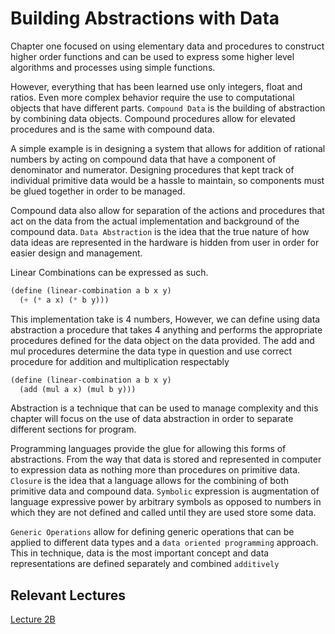 # Building Abstractions with Data

Chapter one focused on using elementary data and procedures to construct higher
order functions and can be used to express some higher level algorithms and processes
using simple functions.

However, everything that has been learned use only integers, float and ratios.
Even more complex behavior require the use to computational objects that have
different parts. `Compound Data` is the building of abstraction by combining data
objects. Compound procedures allow for elevated procedures and is the same with
compound data.

A simple example is in designing a system that allows for addition of rational numbers
by acting on compound data that have a component of denominator and numerator.
Designing procedures that kept track of individual primitive data would be a hassle
to maintain, so components must be glued together in order to be managed.

Compound data also allow for separation of the actions and procedures that act on
the data from the actual implementation and background of the compound data.
`Data Abstraction` is the idea that the true nature of how data ideas are represented
in the hardware is hidden from user in order for easier design and management.

Linear Combinations can be expressed as such.

```scheme
(define (linear-combination a b x y)
  (+ (* a x) (* b y)))
```

This implementation take is 4 numbers, However, we can define using data abstraction
a procedure that takes 4 anything and performs the appropriate procedures defined
for the data object on the data provided. The add and mul procedures determine the
data type in question and use correct procedure for addition and multiplication
respectably

```scheme
(define (linear-combination a b x y)
  (add (mul a x) (mul b y)))
```

Abstraction is a technique that can be used to manage complexity and this chapter
will focus on the use of data abstraction in order to separate different sections
for program.

Programming languages provide the glue for allowing this forms of abstractions.
From the way that data is stored and represented in computer to expression data
as nothing more than procedures on primitive data. `Closure` is the idea that a
language allows for the combining of both primitive data and compound data. `Symbolic`
expression is augmentation of language expressive power by arbitrary symbols as
opposed to numbers in which they are not defined and called until they are used
store some data.

`Generic Operations` allow for defining generic operations that can be applied
to different data types and a `data oriented programming` approach. This in technique,
data is the most important concept and data representations are defined separately
and combined `additively`

## Relevant Lectures

[Lecture 2B](https://www.youtube.com/watch?v=DrFkf-T-6Co&t=3722s)
